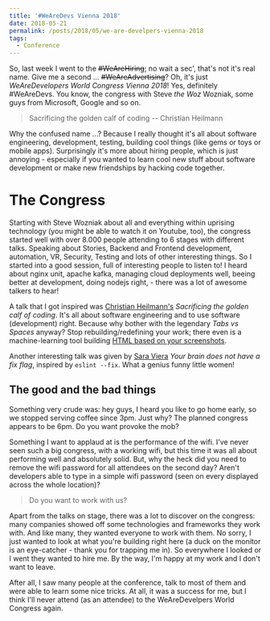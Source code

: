 ```yaml
---
title: '#WeAreDevs Vienna 2018'
date: 2018-05-21
permalink: /posts/2018/05/we-are-develpers-vienna-2018
tags:
  - Conference
---
```


So, last week I went to the ~~#WeAreHiring~~; no wait a sec', that's not it's real name. Give me a second ... ~~#WeAreAdvertising~~? Oh, it's just _WeAreDevelopers World Congress Vienna 2018_! Yes, definitely #WeAreDevs. You know, the congress with Steve _the Woz_ Wozniak, some guys from Microsoft, Google and so on.

> Sacrificing the golden calf of coding
> -- Christian Heilmann

Why the confused name ...? Because I really thought it's all about software engineering, development, testing, building cool things (like gems or toys or mobile apps). Surprisingly it's more about hiring people, which is just annoying - especially if you wanted to learn cool new stuff about software development or make new friendships by hacking code together.


The Congress
=============

Starting with Steve Wozniak about all and everything within uprising technology (you might be able to watch it on Youtube, too), the congress started well with over 8.000 people attending to 6 stages with different talks. Speaking about Stories, Backend and Frontend development, automation, VR, Security, Testing and lots of other interesting things. So I started into a good session, full of interesting people to listen to!
I heard about nginx unit, apache kafka, managing cloud deployments well, beeing better at development, doing nodejs right, - there was a lot of awesome talkers to hear!

A talk that I got inspired was [Christian Heilmann's](https://christianheilmann.com/) _Sacrificing the golden calf of coding_. It's all about software engineering and to use software (development) right. Because why bother with the legendary _Tabs vs Spaces_ anyway? Stop rebuilding/redefining your work; there even is a machine-learning tool building [HTML based on your screenshots](https://github.com/emilwallner/Screenshot-to-code-in-Keras).

Another interesting talk was given by [Sara Viera](https://twitter.com/nikkitaftw) _Your brain does not have a fix flag_, inspired by `eslint --fix`. What a genius funny little women!


The good and the bad things
---------------------------

Something very crude was: hey guys, I heard you like to go home early, so we stopped serving coffee since 3pm. Just why? The planned congress appears to be 6pm. Do you want provoke the mob?

Something I want to applaud at is the performance of the wifi. I've never seen such a big congress, with a working wifi, but this time it was all about performing well and absolutely solid. But, why the heck did you need to remove the wifi password for all attendees on the second day? Aren't developers able to type in a simple wifi password (seen on every displayed across the whole location)?

> Do you want to work with us?

Apart from the talks on stage, there was a lot to discover on the congress: many companies showed off some technologies and frameworks they work with. And like many, they wanted everyone to work with them. No sorry, I just wanted to look at what you're building right here (a duck on the monitor is an eye-catcher - thank you for trapping me in). So everywhere I looked or I went they wanted to hire me. By the way, I'm happy at my work and I don't want to leave.

After all, I saw many people at the conference, talk to most of them and were able to learn some nice tricks. At all, it was a success for me, but I think I'll never attend (as an attendee) to the WeAreDevelpers World Congress again.
